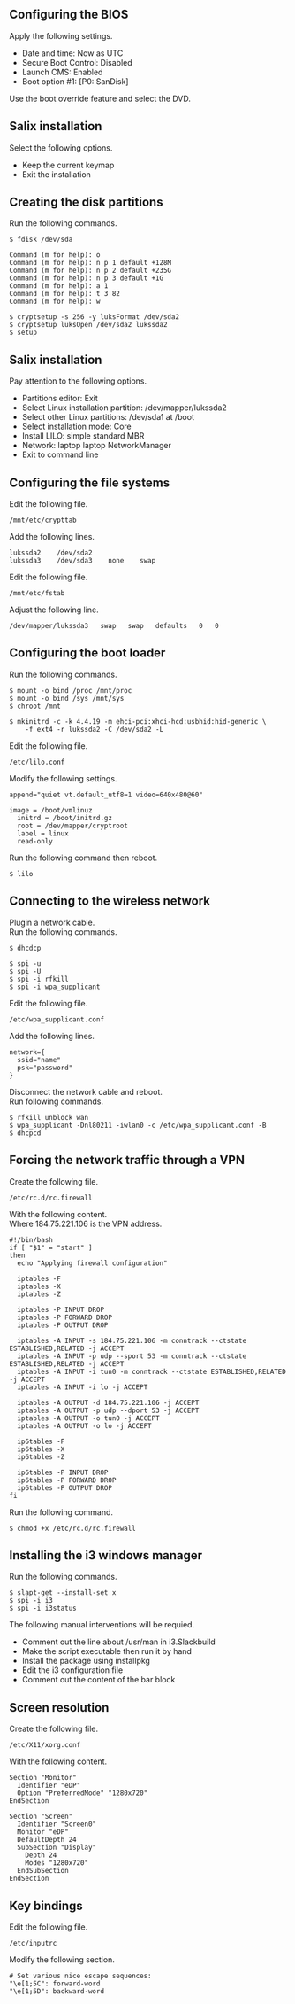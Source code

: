 Configuring the BIOS
--------------------
Apply the following settings.

- Date and time: Now as UTC
- Secure Boot Control: Disabled
- Launch CMS: Enabled
- Boot option #1: [P0: SanDisk]

Use the boot override feature and select the DVD.

Salix installation
------------------
Select the following options.

- Keep the current keymap
- Exit the installation

Creating the disk partitions
----------------------------
Run the following commands.

    $ fdisk /dev/sda

    Command (m for help): o
    Command (m for help): n p 1 default +128M
    Command (m for help): n p 2 default +235G
    Command (m for help): n p 3 default +1G
    Command (m for help): a 1
    Command (m for help): t 3 82
    Command (m for help): w

    $ cryptsetup -s 256 -y luksFormat /dev/sda2
    $ cryptsetup luksOpen /dev/sda2 lukssda2
    $ setup

Salix installation
------------------
Pay attention to the following options.

- Partitions editor: Exit
- Select Linux installation partition: /dev/mapper/lukssda2
- Select other Linux partitions: /dev/sda1 at /boot
- Select installation mode: Core
- Install LILO: simple standard MBR
- Network: laptop laptop NetworkManager
- Exit to command line

Configuring the file systems
----------------------------
Edit the following file.

    /mnt/etc/crypttab

Add the following lines.

    lukssda2    /dev/sda2
    lukssda3    /dev/sda3    none    swap

Edit the following file.

    /mnt/etc/fstab

Adjust the following line.

    /dev/mapper/lukssda3   swap   swap   defaults   0   0

Configuring the boot loader
---------------------------
Run the following commands.

    $ mount -o bind /proc /mnt/proc
    $ mount -o bind /sys /mnt/sys
    $ chroot /mnt

    $ mkinitrd -c -k 4.4.19 -m ehci-pci:xhci-hcd:usbhid:hid-generic \
        -f ext4 -r lukssda2 -C /dev/sda2 -L

Edit the following file.

    /etc/lilo.conf

Modify the following settings.

    append="quiet vt.default_utf8=1 video=640x480@60"

    image = /boot/vmlinuz
      initrd = /boot/initrd.gz
      root = /dev/mapper/cryptroot
      label = linux
      read-only

Run the following command then reboot.

    $ lilo

Connecting to the wireless network
----------------------------------
Plugin a network cable.  
Run the following commands.

    $ dhcdcp

    $ spi -u
    $ spi -U
    $ spi -i rfkill
    $ spi -i wpa_supplicant

Edit the following file.

    /etc/wpa_supplicant.conf

Add the following lines.

    network={
      ssid="name"
      psk="password"
    }

Disconnect the network cable and reboot.  
Run following commands.

    $ rfkill unblock wan
    $ wpa_supplicant -Dnl80211 -iwlan0 -c /etc/wpa_supplicant.conf -B
    $ dhcpcd

Forcing the network traffic through a VPN
-----------------------------------------
Create the following file.

    /etc/rc.d/rc.firewall

With the following content.  
Where 184.75.221.106 is the VPN address.

    #!/bin/bash
    if [ "$1" = "start" ]
    then
      echo "Applying firewall configuration"

      iptables -F
      iptables -X
      iptables -Z

      iptables -P INPUT DROP
      iptables -P FORWARD DROP
      iptables -P OUTPUT DROP

      iptables -A INPUT -s 184.75.221.106 -m conntrack --ctstate ESTABLISHED,RELATED -j ACCEPT
      iptables -A INPUT -p udp --sport 53 -m conntrack --ctstate ESTABLISHED,RELATED -j ACCEPT
      iptables -A INPUT -i tun0 -m conntrack --ctstate ESTABLISHED,RELATED -j ACCEPT
      iptables -A INPUT -i lo -j ACCEPT

      iptables -A OUTPUT -d 184.75.221.106 -j ACCEPT
      iptables -A OUTPUT -p udp --dport 53 -j ACCEPT
      iptables -A OUTPUT -o tun0 -j ACCEPT
      iptables -A OUTPUT -o lo -j ACCEPT

      ip6tables -F
      ip6tables -X
      ip6tables -Z

      ip6tables -P INPUT DROP
      ip6tables -P FORWARD DROP
      ip6tables -P OUTPUT DROP
    fi

Run the following command.

    $ chmod +x /etc/rc.d/rc.firewall

Installing the i3 windows manager
---------------------------------
Run the following commands.

    $ slapt-get --install-set x
    $ spi -i i3
    $ spi -i i3status

The following manual interventions will be requied.

- Comment out the line about /usr/man in i3.Slackbuild
- Make the script executable then run it by hand
- Install the package using installpkg
- Edit the i3 configuration file
- Comment out the content of the bar block

Screen resolution
-----------------
Create the following file.

    /etc/X11/xorg.conf

With the following content.

    Section "Monitor"
      Identifier "eDP"
      Option "PreferredMode" "1280x720"
    EndSection

    Section "Screen"
      Identifier "Screen0"
      Monitor "eDP"
      DefaultDepth 24
      SubSection "Display"
        Depth 24
        Modes "1280x720"
      EndSubSection
    EndSection

Key bindings
------------
Edit the following file.

    /etc/inputrc

Modify the following section.

    # Set various nice escape sequences:
    "\e[1;5C": forward-word
    "\e[1;5D": backward-word
